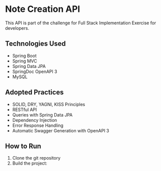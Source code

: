 # Note Creation API

This API is part of the challenge for Full Stack Implementation Exercise for developers.


## Technologies Used

- Spring Boot
- Spring MVC
- Spring Data JPA
- SpringDoc OpenAPI 3
- MySQL

## Adopted Practices

- SOLID, DRY, YAGNI, KISS Principles
- RESTful API
- Queries with Spring Data JPA
- Dependency Injection
- Error Response Handling
- Automatic Swagger Generation with OpenAPI 3

## How to Run

1. Clone the git repository
2. Build the project: 
